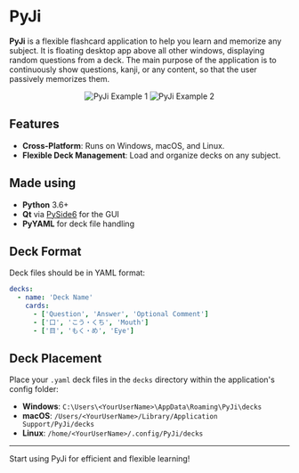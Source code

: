 # PyJi

**PyJi** is a flexible flashcard application to help you learn and memorize any subject. It is floating desktop app above all other windows, displaying random questions from a deck. The main purpose of the application is to continuously show questions, kanji, or any content, so that the user passively memorizes them.
<p align="center">
  <img src="https://github.com/user-attachments/assets/52b38abc-e6b0-4814-aed2-cf350f984f47" alt="PyJi Example 1">
  <img src="https://github.com/user-attachments/assets/04e34489-127a-4141-9627-a93cbce1e968" alt="PyJi Example 2">
</p>

## Features

- **Cross-Platform**: Runs on Windows, macOS, and Linux.
- **Flexible Deck Management**: Load and organize decks on any subject.

## Made using

- **Python** 3.6+
- **Qt** via [PySide6](https://pypi.org/project/PySide6/) for the GUI
- **PyYAML** for deck file handling

## Deck Format

Deck files should be in YAML format:

```yaml
decks:
  - name: 'Deck Name'
    cards:
      - ['Question', 'Answer', 'Optional Comment']
      - ['口', 'こう・くち', 'Mouth']
      - ['目', 'もく・め', 'Eye']
```

## Deck Placement

Place your `.yaml` deck files in the `decks` directory within the application's config folder:

- **Windows**: `C:\Users\<YourUserName>\AppData\Roaming\PyJi\decks`
- **macOS**: `/Users/<YourUserName>/Library/Application Support/PyJi/decks`
- **Linux**: `/home/<YourUserName>/.config/PyJi/decks`

---

Start using PyJi for efficient and flexible learning!
